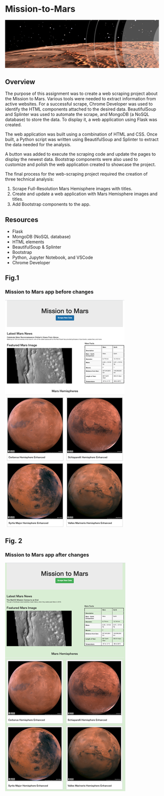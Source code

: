 # Mission-to-Mars
![mod10.png](PNGs/mod10.png)


## Overview

The purpose of this assignment was to create a web scraping project about the Mission to Mars. Various tools were needed to extract information from active websites. For a successful scrape, Chrome Developer was used to identify the HTML components attached to the desired data. BeautifulSoup and Splinter was used to automate the scrape, and MongoDB (a NoSQL database) to store the data. To display it, a web application using Flask was created. 

The web application was built using a combination of HTML and CSS. Once built, a Python script was written using BeautifulSoup and Splinter to extract the data needed for the analysis. 

A button was added to execute the scraping code and update the pages to display the newest data. Bootstrap components were also used to customize and polish the web application created to showcase the project.

The final process for the web-scraping project required the creation of three technical analysis:

1. Scrape Full-Resolution Mars Hemisphere images with titles.
2. Create and update a web application with Mars Hemisphere images and titles.
3. Add Bootstrap components to the app.

 
## Resources

- Flask
- MongoDB (NoSQL database)
- HTML elements
- BeautifulSoup & Splinter
- Bootstrap
- Python, Jupyter Notebook, and VSCode
- Chrome Developer


## Fig.1
 
 ### Mission to Mars app before changes
![mars_pic.PNG](PNGs/mars_pic.png)

## Fig. 2

### Mission to Mars app after changes
![mars_rev.PNG](PNGs/mars_rev.png)

